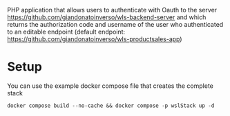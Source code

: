 PHP application that allows users to authenticate with Oauth to the server 
https://github.com/giandonatoinverso/wls-backend-server 
and which returns the authorization code and username of the user who authenticated to an editable endpoint 
(default endpoint: https://github.com/giandonatoinverso/wls-productsales-app)

# Setup
You can use the example docker compose file that creates the complete stack

```
docker compose build --no-cache && docker compose -p wslStack up -d
```